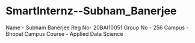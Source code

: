 # SmartInternz--Subham_Banerjee

Name - Subham Banerjee 
Reg No- 20BAI10051
Group No - 256
Campus - Bhopal Campus 
Course - Applied Data Science 
